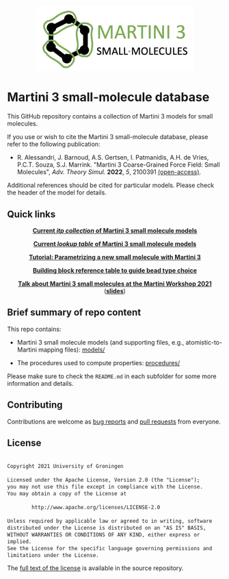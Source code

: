 
<h1 align="center">
  <div>
    <a href="https://github.com/ricalessandri/Martini3-small-molecules" target="_blank">
      <img src="docs/assets/M3_small_molecule_logo.png" alt="SM3" height="150">
    </a>
  </div>
</h1>

# Martini 3 small-molecule database

This GitHub repository contains a collection of Martini 3 models for small molecules.

If you use or wish to cite the Martini 3 small-molecule database, please refer to the following publication:

- R. Alessandri, J. Barnoud, A.S. Gertsen, I. Patmanidis, A.H. de Vries, P.C.T. Souza, S.J. Marrink.
  "Martini 3 Coarse-Grained Force Field: Small Molecules", *Adv. Theory Simul.* **2022**, *5*, 2100391 [(open-access)](https://doi.org/10.1002/adts.202100391).
 
Additional references should be cited for particular models. Please check the header of the model for details.
 


## Quick links

<p align="center">
  <a href="./models/martini_v3.0.0_small_molecules_v1.itp"><b>Current <em>itp collection</em> of Martini 3 small molecule models</b></a>
</p>

<p align="center">
  <a href="./LIBRARY.md"><b>Current <em>lookup table</em> of Martini 3 small molecule models</b></a>
</p>

<p align="center">
  <a href="https://cgmartini.nl/docs/tutorials/Martini3/Small_Molecule_Parametrization"><b>Tutorial: Parametrizing a new small molecule with Martini 3</b></a>
</p>

<p align="center">
  <a href="./docs/assets/building_block_table.pdf"><b>Building block reference table to guide bead type choice</b></a>
</p>

<p align="center">
  <a href="https://d3ebrx6qufncts.cloudfront.net/0_Tutorials/Lectures/videos/2021-09-02_MartiniWorkshop2021_Small_molecules.mp4"><b>Talk about Martini 3 small molecules at the Martini Workshop 2021</b></a>
  (<a href="https://cgmartini-library.s3.ca-central-1.amazonaws.com/0_Tutorials/Lectures/pdfs/2021-09-02_MartiniWorkshop2021_Small_molecules-vFINAL.pdf"><b>slides</b></a>)
</p>


## Brief summary of repo content

This repo contains:

- Martini 3 small molecule models (and supporting files, e.g., atomistic-to-Martini mapping files):
  [models/](./models)

- The procedures used to compute properties: 
  [procedures/](./procedures)
  
Please make sure to check the `README.md` in each subfolder for some more information and details. 



## Contributing

Contributions are welcome as [bug reports] and [pull requests] from everyone.



## License

<pre><code>
Copyright 2021 University of Groningen

Licensed under the Apache License, Version 2.0 (the "License");
you may not use this file except in compliance with the License.
You may obtain a copy of the License at

        http://www.apache.org/licenses/LICENSE-2.0

Unless required by applicable law or agreed to in writing, software
distributed under the License is distributed on an "AS IS" BASIS,
WITHOUT WARRANTIES OR CONDITIONS OF ANY KIND, either express or implied.
See the License for the specific language governing permissions and
limitations under the License.
</code></pre>

The [full text of the license](https://github.com/ricalessandri/Martini3-small-molecules/blob/master/LICENSE) 
is available in the source repository.



[bug reports]: https://github.com/ricalessandri/Martini3-small-molecules/issues
[pull requests]: https://github.com/ricalessandri/Martini3-small-molecules/pulls

